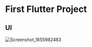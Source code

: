 # First Flutter Project

## UI
![Screenshot_1655982483](https://user-images.githubusercontent.com/82901618/175369933-0a44692f-e90f-40f8-9430-cd5d1e94afc0.png)
